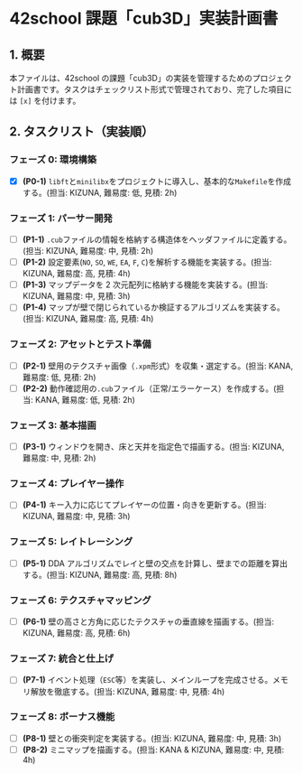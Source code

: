 # 42school 課題「cub3D」実装計画書

## 1. 概要

本ファイルは、42school の課題「cub3D」の実装を管理するためのプロジェクト計画書です。タスクはチェックリスト形式で管理されており、完了した項目には `[x]` を付けます。

## 2. タスクリスト（実装順）

### フェーズ 0: 環境構築

- [x] **(P0-1)** `libft`と`minilibx`をプロジェクトに導入し、基本的な`Makefile`を作成する。(担当: KIZUNA, 難易度: 低, 見積: 2h)

### フェーズ 1: パーサー開発

- [ ] **(P1-1)** `.cub`ファイルの情報を格納する構造体をヘッダファイルに定義する。(担当: KIZUNA, 難易度: 中, 見積: 2h)
- [ ] **(P1-2)** 設定要素(`NO`, `SO`, `WE`, `EA`, `F`, `C`)を解析する機能を実装する。(担当: KIZUNA, 難易度: 高, 見積: 4h)
- [ ] **(P1-3)** マップデータを 2 次元配列に格納する機能を実装する。(担当: KIZUNA, 難易度: 中, 見積: 3h)
- [ ] **(P1-4)** マップが壁で閉じられているか検証するアルゴリズムを実装する。(担当: KIZUNA, 難易度: 高, 見積: 4h)

### フェーズ 2: アセットとテスト準備

- [ ] **(P2-1)** 壁用のテクスチャ画像（`.xpm`形式）を収集・選定する。(担当: KANA, 難易度: 低, 見積: 2h)
- [ ] **(P2-2)** 動作確認用の`.cub`ファイル（正常/エラーケース）を作成する。(担当: KANA, 難易度: 低, 見積: 2h)

### フェーズ 3: 基本描画

- [ ] **(P3-1)** ウィンドウを開き、床と天井を指定色で描画する。(担当: KIZUNA, 難易度: 中, 見積: 2h)

### フェーズ 4: プレイヤー操作

- [ ] **(P4-1)** キー入力に応じてプレイヤーの位置・向きを更新する。(担当: KIZUNA, 難易度: 中, 見積: 3h)

### フェーズ 5: レイトレーシング

- [ ] **(P5-1)** DDA アルゴリズムでレイと壁の交点を計算し、壁までの距離を算出する。(担当: KIZUNA, 難易度: 高, 見積: 8h)

### フェーズ 6: テクスチャマッピング

- [ ] **(P6-1)** 壁の高さと方角に応じたテクスチャの垂直線を描画する。(担当: KIZUNA, 難易度: 高, 見積: 6h)

### フェーズ 7: 統合と仕上げ

- [ ] **(P7-1)** イベント処理（`ESC`等）を実装し、メインループを完成させる。メモリ解放を徹底する。(担当: KIZUNA, 難易度: 中, 見積: 4h)

### フェーズ 8: ボーナス機能

- [ ] **(P8-1)** 壁との衝突判定を実装する。(担当: KIZUNA, 難易度: 中, 見積: 3h)
- [ ] **(P8-2)** ミニマップを描画する。(担当: KANA & KIZUNA, 難易度: 中, 見積: 4h)
